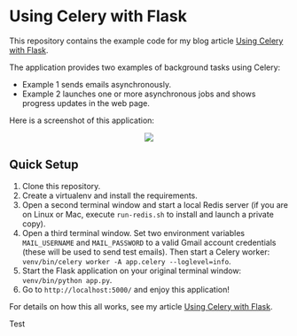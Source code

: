 Using Celery with Flask
=======================

This repository contains the example code for my blog article [Using Celery with Flask](http://blog.miguelgrinberg.com/post/using-celery-with-flask).

The application provides two examples of background tasks using Celery:

- Example 1 sends emails asynchronously.
- Example 2 launches one or more asynchronous jobs and shows progress updates in the web page.

Here is a screenshot of this application:

<center><img src="http://blog.miguelgrinberg.com/static/images/flask-celery.png"></center>

Quick Setup
-----------

1. Clone this repository.
2. Create a virtualenv and install the requirements.
3. Open a second terminal window and start a local Redis server (if you are on Linux or Mac, execute `run-redis.sh` to install and launch a private copy).
4. Open a third terminal window. Set two environment variables `MAIL_USERNAME` and `MAIL_PASSWORD` to a valid Gmail account credentials (these will be used to send test emails). Then start a Celery worker: `venv/bin/celery worker -A app.celery --loglevel=info`.
5. Start the Flask application on your original terminal window: `venv/bin/python app.py`.
6. Go to `http://localhost:5000/` and enjoy this application!

For details on how this all works, see my article [Using Celery with Flask](http://blog.miguelgrinberg.com/post/using-celery-with-flask).

Test